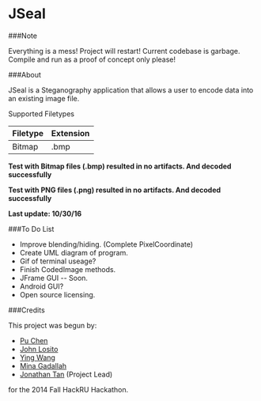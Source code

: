 JSeal
====================

###Note

Everything is a mess!  Project will restart!
Current codebase is garbage.  Compile and run as a proof of concept only please!

###About

JSeal is a Steganography application that allows a user to encode data into an existing image file.

Supported Filetypes

| Filetype                   | Extension     | 
| -------------------------- | ------------- |
| Bitmap                     | .bmp          |

**Test with Bitmap files (.bmp) resulted in no artifacts. And decoded successfully**

**Test with PNG files (.png) resulted in no artifacts. And decoded successfully**

**Last update: 10/30/16**

###To Do List
- Improve blending/hiding. (Complete PixelCoordinate)
- Create UML diagram of program.
- Gif of terminal useage?
- Finish CodedImage methods.
- JFrame GUI -- Soon.
- Android GUI?
- Open source licensing.

###Credits

This project was begun by:
- [Pu Chen](https://github.com/PuChen7)
- [John Losito](https://github.com/Squidlo)
- [Ying Wang](https://github.com/emily2014)
- [Mina Gadallah](https://github.com/monmon-2007)
- [Jonathan Tan](http://jmortontan.github.io) (Project Lead)

for the 2014 Fall HackRU Hackathon.
